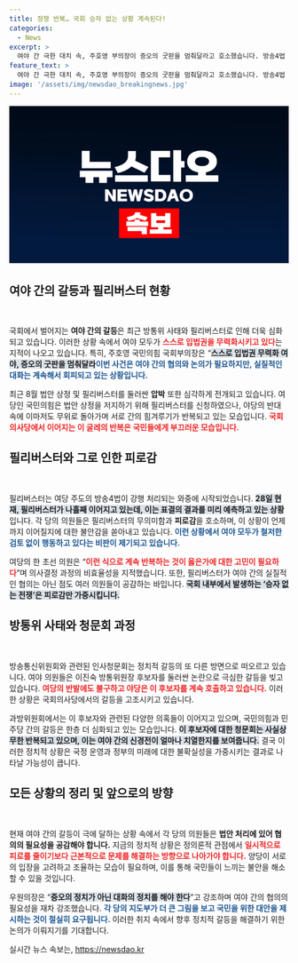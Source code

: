 ```yaml
---
title: 정쟁 반복… 국회 승자 없는 상황 계속된다!
categories:
  - News
excerpt: >
  여야 간 극한 대치 속, 주호영 부의장이 증오의 굿판을 멈춰달라고 호소했습니다. 방송4법 필리버스터가 나흘째 이어지며 피로감이 쌓이고, 실효성에 대한 의문이 제기되고 있습니다. 국회가 승자 없는 전쟁으로 치닫는 상황에서 과방위 의혹도 더욱 격화되고 있습니다.
feature_text: >
  여야 간 극한 대치 속, 주호영 부의장이 증오의 굿판을 멈춰달라고 호소했습니다. 방송4법 필리버스터가 나흘째 이어지며 피로감이 쌓이고, 실효성에 대한 의문이 제기되고 있습니다. 국회가 승자 없는 전쟁으로 치닫는 상황에서 과방위 의혹도 더욱 격화되고 있습니다.
image: '/assets/img/newsdao_breakingnews.jpg'
---
```


<p><img src="/assets/img/newsdao_breakingnews.jpg" alt="bookingtag 속보" /></p>

<h2 data-ke-size="size26">여야 간의 갈등과 필리버스터 현황</h2>

<p data-ke-size="size16">&nbsp;</p>

<p>국회에서 벌어지는 <b>여야 간의 갈등</b>은 최근 방통위 사태와 필리버스터로 인해 더욱 심화되고 있습니다. 이러한 상황 속에서 여야 모두가 <b><span style="color: #ee2323;">스스로 입법권을 무력화시키고 있다</span></b>는 지적이 나오고 있습니다. 특히, 주호영 국민의힘 국회부의장은 “<b><span style="background-color: #21538527;">스스로 입법권 무력화 여야, 증오의 굿판을 멈춰달라</span></b”라고 호소하며 양당의 긴장된 관계를 해소할 필요성을 강조했습니다. <b><span style="color: #1a5490;">이번 사건은 여야 간의 협의와 논의가 필요하지만, 실질적인 대화는 계속해서 회피되고 있는 상황입니다.</span></b></p>

<p>최근 8월 법안 상정 및 필리버스터를 둘러싼 <b>압박</b> 또한 심각하게 전개되고 있습니다. 여당인 국민의힘은 법안 상정을 저지하기 위해 필리버스터를 신청하였으나, 야당의 반대 속에 이마저도 무위로 돌아가며 서로 간의 힘겨루기가 반복되고 있는 모습입니다. <b><span style="color: #ee2323;">국회의사당에서 이어지는 이 굴레의 반복은 국민들에게 부끄러운 모습입니다.</span></b></p>

<h2 data-ke-size="size26">필리버스터와 그로 인한 피로감</h2>

<p data-ke-size="size16">&nbsp;</p>

<p>필리버스터는 여당 주도의 방송4법이 강행 처리되는 와중에 시작되었습니다. <b><span style="background-color: #21538527;">28일 현재, 필리버스터가 나흘째 이어지고 있는데, 이는 표결의 결과를 미리 예측하고 있는 상황</span></b>입니다. 각 당의 의원들은 필리버스터의 무의미함과 <b>피로감</b>을 호소하며, 이 상황이 언제까지 이어질지에 대한 불안감을 쏟아내고 있습니다. <b><span style="color: #1a5490;">이런 상황에서 여야 모두가 철저한 검토 없이 행동하고 있다는 비판이 제기되고 있습니다.</span></b></p>

<p>여당의 한 초선 의원은 “<b><span style="color: #ee2323;">이런 식으로 계속 반복하는 것이 옳은가에 대한 고민이 필요하다</span></b>”며 의사결정 과정의 비효율성을 지적했습니다. 또한, 필리버스터가 여야 간의 실질적인 협의는 아닌 점도 여러 의원들이 공감하는 바입니다. <b><span style="background-color: #21538527;">국회 내부에서 발생하는 ‘승자 없는 전쟁’은 피로감만 가중시킵니다.</span></b></p>

<h2 data-ke-size="size26">방통위 사태와 청문회 과정</h2>

<p data-ke-size="size16">&nbsp;</p>

<p>방송통신위원회와 관련된 인사청문회는 정치적 갈등의 또 다른 방면으로 떠오르고 있습니다. 여야 의원들은 이진숙 방통위원장 후보자를 둘러싼 논란으로 극심한 갈등을 빚고 있습니다. <b><span style="color: #ee2323;">여당의 반발에도 불구하고 야당은 이 후보자를 계속 호출하고 있습니다.</span></b> 이러한 상황은 국회의사당에서의 갈등을 고조시키고 있습니다.</p>

<p>과방위원회에서는 이 후보자와 관련된 다양한 의혹들이 이어지고 있으며, 국민의힘과 민주당 간의 갈등은 한층 더 심화되고 있는 모습입니다. <b><span style="background-color: #21538527;">이 후보자에 대한 청문회는 사실상 무한 반복되고 있으며, 이는 여야 간의 신경전이 얼마나 치열한지를 보여줍니다.</span></b> 결국 이러한 정치적 상황은 국정 운영과 정부의 미래에 대한 불확실성을 가중시키는 결과로 나타날 가능성이 큽니다.</p>

<h2 data-ke-size="size26">모든 상황의 정리 및 앞으로의 방향</h2>

<p data-ke-size="size16">&nbsp;</p>

<p>현재 여야 간의 갈등이 극에 달하는 상황 속에서 각 당의 의원들은 <b>법안 처리에 있어 협의의 필요성을 공감해야 합니다.</b> 지금의 정치적 상황은 정의론적 관점에서 <b><span style="color: #ee2323;">일시적으로 피로를 줄이기보다 근본적으로 문제를 해결하는 방향으로 나아가야 합니다.</span></b> 양당이 서로의 입장을 고려하고 조율하는 모습이 필요하며, 이를 통해 국민들이 느끼는 불안을 해소할 수 있을 것입니다. </p>

<p>우원의장은 “<b><span style="background-color: #21538527;">증오의 정치가 아닌 대화의 정치를 해야 한다</span></b>”고 강조하며 여야 간의 협의의 필요성을 재차 강조했습니다. <b><span style="color: #1a5490;">각 당의 지도부가 더 큰 그림을 보고 국민을 위한 대안을 제시하는 것이 절실히 요구됩니다.</span></b> 이러한 취지 속에서 향후 정치적 갈등을 해결하기 위한 논의가 이뤄지기를 기대합니다.</p>
실시간 뉴스 속보는, <a href="https://newsdao.kr" rel="dofollow">https://newsdao.kr</a>


